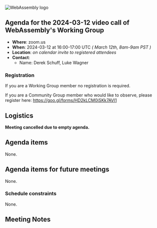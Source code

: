 ![WebAssembly logo](/images/WebAssembly.png)

## Agenda for the 2024-03-12 video call of WebAssembly's Working Group

- **Where**: zoom.us
- **When**: 2024-03-12 at 16:00-17:00 UTC *( March 12th, 8am-9am PST )*
- **Location**: *on calendar invite to registered attendees*
- **Contact**:
    - Name: Derek Schuff, Luke Wagner

### Registration

If you are a Working Group member no registration is required.

If you are a Community Group member who would like to observe, please register here: https://goo.gl/forms/HD2kLCM0iSKk7AVl1

## Logistics

**Meeting cancelled due to empty agenda.**

## Agenda items

None.

## Agenda items for future meetings

None.

### Schedule constraints

None.

## Meeting Notes
